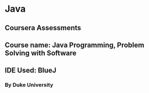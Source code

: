 # Java
## Coursera Assessments

## Course name: Java Programming, Problem Solving with Software

## IDE Used: BlueJ

### By Duke University 

